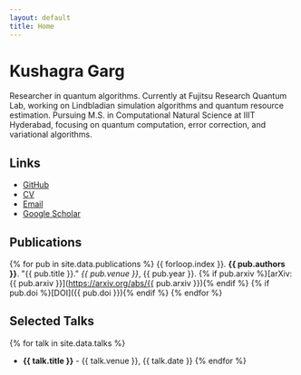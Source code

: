 ```yaml
---
layout: default
title: Home
---
```


# Kushagra Garg

Researcher in quantum algorithms. Currently at Fujitsu Research Quantum Lab, working on Lindbladian simulation algorithms and quantum resource estimation. Pursuing M.S. in Computational Natural Science at IIIT Hyderabad, focusing on quantum computation, error correction, and variational algorithms.

## Links

- [GitHub](https://github.com/kushargs)
- [CV](/cv/kushagra_cv.pdf)
- [Email](mailto:kushargsg@gmail.com)
- [Google Scholar](https://scholar.google.com/citations?user=yourid)

## Publications

{% for pub in site.data.publications %}
{{ forloop.index }}. **{{ pub.authors }}**. "{{ pub.title }}." *{{ pub.venue }}*, {{ pub.year }}. {% if pub.arxiv %}[arXiv:{{ pub.arxiv }}](https://arxiv.org/abs/{{ pub.arxiv }}){% endif %} {% if pub.doi %}[DOI]({{ pub.doi }}){% endif %}
{% endfor %}

## Selected Talks

{% for talk in site.data.talks %}
- **{{ talk.title }}** - {{ talk.venue }}, {{ talk.date }}
{% endfor %}
